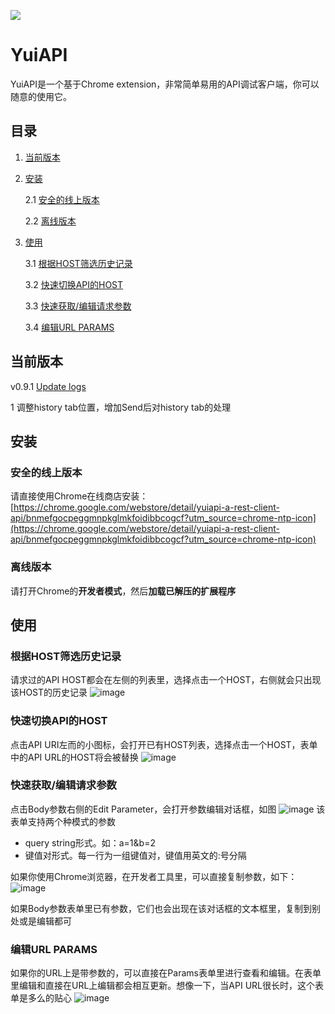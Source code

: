 ![](https://github.com/yuiitsu/YuiAPI/blob/master/images/logo128.png?raw=true)
# YuiAPI
YuiAPI是一个基于Chrome extension，非常简单易用的API调试客户端，你可以随意的使用它。

## 目录
1. [当前版本](#当前版本)
2. [安装](#安装)

    2.1 [安全的线上版本](#安全的线上版本)
    
    2.2 [离线版本](#离线版本)
    
3. [使用](#使用)

    3.1 [根据HOST筛选历史记录](#根据host筛选历史记录)
    
    3.2 [快速切换API的HOST](#快递切换api的host)
    
    3.3 [快速获取/编辑请求参数](#快速获取/编辑请求参数)
    
    3.4 [编辑URL PARAMS](#编辑url-params)

## 当前版本
v0.9.1 [Update logs](https://www.yuiapi.com)

1 调整history tab位置，增加Send后对history tab的处理

## 安装
### 安全的线上版本
请直接使用Chrome在线商店安装：[https://chrome.google.com/webstore/detail/yuiapi-a-rest-client-api/bnmefgocpeggmnpkglmkfoidibbcogcf?utm_source=chrome-ntp-icon](https://chrome.google.com/webstore/detail/yuiapi-a-rest-client-api/bnmefgocpeggmnpkglmkfoidibbcogcf?utm_source=chrome-ntp-icon)

### 离线版本
请打开Chrome的**开发者模式**，然后**加载已解压的扩展程序**

## 使用
### 根据HOST筛选历史记录
请求过的API HOST都会在左侧的列表里，选择点击一个HOST，右侧就会只出现该HOST的历史记录
![image](http://www.colorgamer.com/usr/uploads/2018/10/1540561766.png)
### 快速切换API的HOST
点击API URI左而的小图标，会打开已有HOST列表，选择点击一个HOST，表单中的API URL的HOST将会被替换
![image](http://www.colorgamer.com/usr/uploads/2018/10/2701654315.png)
### 快速获取/编辑请求参数
点击Body参数右侧的Edit Parameter，会打开参数编辑对话框，如图
![image](http://www.colorgamer.com/usr/uploads/2018/10/1971341823.png)
该表单支持两个种模式的参数
- query string形式。如：a=1&b=2
- 键值对形式。每一行为一组键值对，键值用英文的:号分隔

如果你使用Chrome浏览器，在开发者工具里，可以直接复制参数，如下：
![image](http://www.colorgamer.com/usr/uploads/2018/10/2993757704.png)

如果Body参数表单里已有参数，它们也会出现在该对话框的文本框里，复制到别处或是编辑都可
### 编辑URL PARAMS
如果你的URL上是带参数的，可以直接在Params表单里进行查看和编辑。在表单里编辑和直接在URL上编辑都会相互更新。想像一下，当API URL很长时，这个表单是多么的贴心
![image](http://www.colorgamer.com/usr/uploads/2018/10/2385088286.png)
